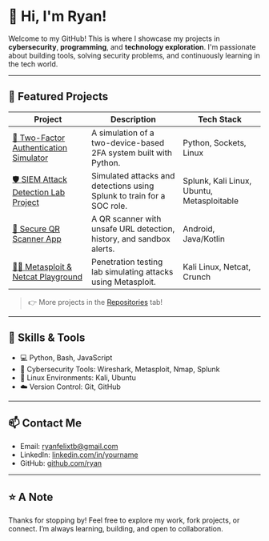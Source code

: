 # 👋 Hi, I'm Ryan!

Welcome to my GitHub! This is where I showcase my projects in **cybersecurity**, **programming**, and **technology exploration**. I'm passionate about building tools, solving security problems, and continuously learning in the tech world.

---

## 🚀 Featured Projects

| Project | Description | Tech Stack |
|--------|-------------|------------|
| [🔐 Two-Factor Authentication Simulator](https://github.com/your-username/two-factor-auth-simulator) | A simulation of a two-device-based 2FA system built with Python. | Python, Sockets, Linux |
| [🛡️ SIEM Attack Detection Lab Project](https://github.com/your-username/soc-analyst-lab) | Simulated attacks and detections using Splunk to train for a SOC role. | Splunk, Kali Linux, Ubuntu, Metasploitable |
| [📱 Secure QR Scanner App](https://github.com/your-username/secure-qr-scanner) | A QR scanner with unsafe URL detection, history, and sandbox alerts. | Android, Java/Kotlin |
| [🕵️‍♂️ Metasploit & Netcat Playground](https://github.com/your-username/metasploit-lab) | Penetration testing lab simulating attacks using Metasploit. | Kali Linux, Netcat, Crunch |

> 👉 More projects in the [Repositories](https://github.com/your-username?tab=repositories) tab!

---

## 🧰 Skills & Tools

- 💻 Python, Bash, JavaScript
- 🔐 Cybersecurity Tools: Wireshark, Metasploit, Nmap, Splunk
- 🐧 Linux Environments: Kali, Ubuntu
- ☁️ Version Control: Git, GitHub

---

## 📫 Contact Me

- Email: ryanfelixtb@gmail.com
- LinkedIn: [linkedin.com/in/yourname](https://linkedin.com/in/yourname)
- GitHub: [github.com/ryan](https://github.com/RyanF06)

---

## ⭐ A Note

Thanks for stopping by! Feel free to explore my work, fork projects, or connect. I’m always learning, building, and open to collaboration.


